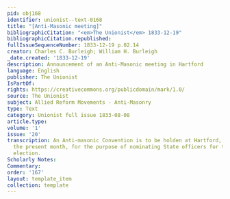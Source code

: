 ```yaml
---
pid: obj168
identifier: unionist--text-0168
title: "[Anti-Masonic meeting]"
bibliographicCitation: "<em>The Unionist</em> 1833-12-19"
bibliographicCitation.republished: 
fullIssueSequenceNumber: 1833-12-19 p.02.14
creator: Charles C. Burleigh; William H. Burleigh
_date.created: '1833-12-19'
description: Announcement of an Anti-Masonic meeting in Hartford
language: English
publisher: The Unionist
IsPartOf: 
rights: https://creativecommons.org/publicdomain/mark/1.0/
source: The Unionist
subject: Allied Reform Movements - Anti-Masonry
type: Text
category: Unionist full issue 1833-08-08
article.type: 
volume: '1'
issue: '20'
transcription: An Anti-masonic Convention is to be holden at Hartford, on the 25<sup>th</sup>of
  the present month, for the purpose of nominating State officers for the nextSpring
  election.
Scholarly Notes: 
Commentary: 
order: '167'
layout: template_item
collection: template
---
```

